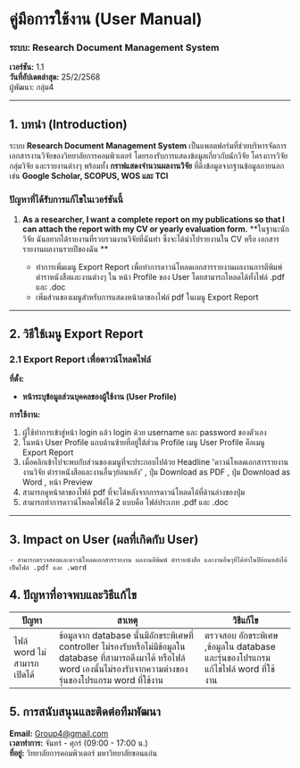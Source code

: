 
# **คู่มือการใช้งาน (User Manual)**

### **ระบบ: Research Document Management System**

**เวอร์ชัน:** 1.1\
**วันที่อัปเดตล่าสุด:** 25/2/2568\
ผู้พัฒนา: กลุ่ม4

---

## **1. บทนำ (Introduction)**

ระบบ **Research Document Management System** เป็นแพลตฟอร์มที่ช่วยบริหารจัดการเอกสารงานวิจัยของวิทยาลัยการคอมพิวเตอร์ โดยรองรับการแสดงข้อมูลเกี่ยวกับนักวิจัย โครงการวิจัย กลุ่มวิจัย และรายงานต่างๆ พร้อมทั้ง **กราฟแสดงจำนวนผลงานวิจัย** ที่ดึงข้อมูลจากฐานข้อมูลภายนอก เช่น **Google Scholar, SCOPUS, WOS และ TCI**

### **ปัญหาที่ได้รับการแก้ไขในเวอร์ชันนี้**

1. **As a researcher, I want a complete report on my publications so that I can attach the report with my CV or yearly evaluation form.**
   **ในฐานะนักวิจัย ฉันอยากได้รายงานที่รวบรวมงานวิจัยที่ฉันทำ ซึ่งจะได้นำไปรายงานใน CV หรือ เอกสารรายงานผลงานรายปีของฉัน **

   - ทำการเพิ่มเมนู Export Report เพื่อทำการดาวน์โหลดเอกสารรายงานผลงานการตีพิมพ์ ตำราหนังสือและงานต่างๆ ใน หน้า Profile ของ User โดยสามารถโหลดได้ทั้งไฟล์ .pdf และ .doc
   - เพิ่มส่วนของเมนูสำหรับการแสดงหน้าตาของไฟล์ pdf ในเมนู Export Report
  


---

## **2. วิธีใช้เมนู Export Report**

### **2.1 Export Report เพื่อดาวน์โหลดไฟล์**

**ที่ตั้ง:**

- **หน้าระบุข้อมูลส่วนบุคคลของผู้ใช้งาน (User Profile)**

**การใช้งาน:**

1. ผู้ใช้ทำการเข้าสู่หน้า login แล้ว login ด้วย username และ password ของตัวเอง
2. ในหน้า User Profile แถบด้านซ้ายที่อยู่ใต้ส่วน Profile เมนู User Profile คือเมนู Export Report
3. เมื่อคลิกเข้าไปจะพบกับส่วนของเมนูที่จะประกอบไปด้วย Headline 'ดาวน์โหลดเอกสารรายงาน งานวิจัย ตำราหนังสือและงานอื่นๆย้อนหลัง' , ปุ่ม Download as PDF , ปุ่ม Download as Word , หน้า Preview 
4. สามารถดูหน้าตาของไฟล์ pdf ที่จะได้หลังจากการดาวน์โหลดได้ที่ด้านล่างของปุ่ม
5. สามารถทำการดาวน์โหลดไฟล์ได้ 2 แบบคือ ไฟล์ประเภท .pdf และ .doc

---

## **3. Impact on User (ผลที่เกิดกับ User)**
    - สามารถตรวจสอบและดาวน์โหลดเอกสารรายงาน ผลงานตีพิมพ์ ตำราหนังสือ และงานอื่นๆที่ได้ทำในปีย้อนหลังได้ เป็นไฟล์ .pdf และ .word


## **4. ปัญหาที่อาจพบและวิธีแก้ไข**

| ปัญหา                          | สาเหตุ                    | วิธีแก้ไข                                           |
| ------------------------------ | ------------------------- | --------------------------------------------------- |
| ไฟล์ word ไม่สามารถเปิดได้              | ข้อมูลจาก database นั้นมีอักขระพิเศษที่ controller ไม่รองรับหรือไม่มีข้อมูลใน database ที่สามารถดึงมาได้ หรือไฟล์ word เองนั้นไม่รองรับจากความต่างของรุ่นของโปรแกรม word ที่ใช้งาน | ตรวจสอบ อักขระพิเศษ ,ข้อมูลใน database และรุ่นของโปรแกรมแก้ไขไฟล์ word ที่ใช้งาน |




## **5. การสนับสนุนและติดต่อทีมพัฒนา**

**Email:** [Group4@gmail.com](mailto\:support@kku.ac.th)\
**เวลาทำการ:** จันทร์ - ศุกร์ (09:00 - 17:00 น.)\
**ที่อยู่:** วิทยาลัยการคอมพิวเตอร์ มหาวิทยาลัยขอนแก่น


